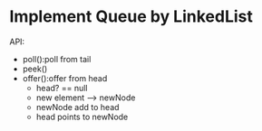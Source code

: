 # Implement Queue by LinkedList

API:

* poll():poll from tail
* peek()
* offer():offer from head
  * head? == null
  * new element --> newNode
  * newNode add to head
  * head points to newNode
